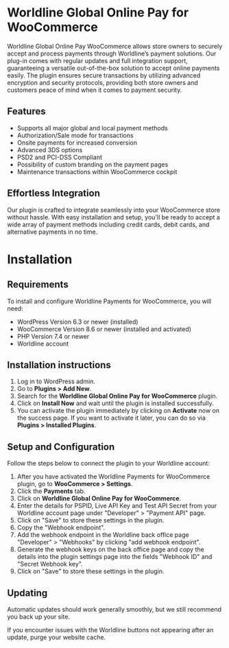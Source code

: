 # Worldline Global Online Pay for WooCommerce

Worldline Global Online Pay WooCommerce allows store owners to securely accept and process payments through Worldline’s payment solutions. Our plug-in comes with regular updates and full integration support, guaranteeing a versatile out-of-the-box solution to accept online payments easily. The plugin ensures secure transactions by utilizing advanced encryption and security protocols, providing both store owners and customers peace of mind when it comes to payment security.

## Features

- Supports all major global and local payment methods
- Authorization/Sale mode for transactions
- Onsite payments for increased conversion
- Advanced 3DS options
- PSD2 and PCI-DSS Compliant
- Possibility of custom branding on the payment pages
- Maintenance transactions within WooCommerce cockpit

## Effortless Integration

Our plugin is crafted to integrate seamlessly into your WooCommerce store without hassle. With easy installation and setup, you'll be ready to accept a wide array of payment methods including credit cards, debit cards, and alternative payments in no time.

# Installation

## Requirements

To install and configure Worldline Payments for WooCommerce, you will need:

- WordPress Version 6.3 or newer (installed)
- WooCommerce Version 8.6 or newer (installed and activated)
- PHP Version 7.4 or newer
- Worldline account

## Installation instructions

1. Log in to WordPress admin.
2. Go to **Plugins > Add New**.
3. Search for the **Worldline Global Online Pay for WooCommerce** plugin.
4. Click on **Install Now** and wait until the plugin is installed successfully.
5. You can activate the plugin immediately by clicking on **Activate** now on the success page. If you want to activate it later, you can do so via **Plugins > Installed Plugins**.

## Setup and Configuration

Follow the steps below to connect the plugin to your Worldline account:

1. After you have activated the Worldline Payments for WooCommerce plugin, go to **WooCommerce  > Settings**.
2. Click the **Payments** tab.
3. Click on **Worldline Global Online Pay for WooCommerce**.
4. Enter the details for PSPID, Live API Key and Test API Secret from your Worldline account page under "Developer" > "Payment API" page.
5. Click on "Save" to store these settings in the plugin.
6. Copy the "Webhook endpoint".
7. Add the webhook endpoint in the Worldline back office page "Developer" > "Webhooks" by clicking "add webhook endpoint".
8. Generate the webhook keys on the back office page and copy the details into the plugin settings page into the fields "Webhook ID" and "Secret Webhook key".
9. Click on "Save" to store these settings in the plugin.

## Updating

Automatic updates should work generally smoothly, but we still recommend you back up your site.

If you encounter issues with the Worldline buttons not appearing after an update, purge your website cache.

